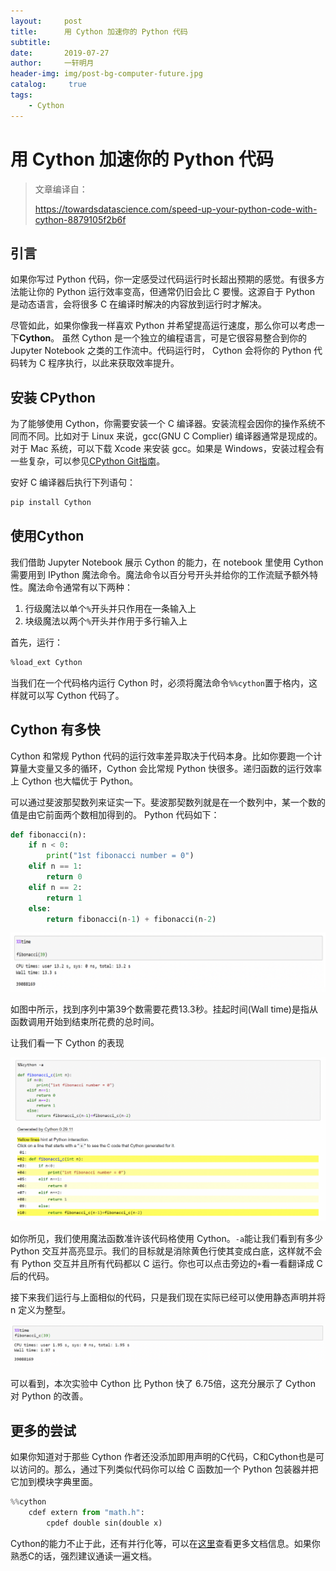 ```yaml
---
layout:     post
title:      用 Cython 加速你的 Python 代码
subtitle:   
date:       2019-07-27
author:     一轩明月
header-img: img/post-bg-computer-future.jpg
catalog: 	 true
tags:
    - Cython
---
```


# 用 Cython 加速你的 Python 代码

> 文章编译自：
>
> https://towardsdatascience.com/speed-up-your-python-code-with-cython-8879105f2b6f

## 引言

如果你写过 Python 代码，你一定感受过代码运行时长超出预期的感觉。有很多方法能让你的 Python 运行效率变高，但通常仍旧会比 C 要慢。这源自于 Python 是动态语言，会将很多 C 在编译时解决的内容放到运行时才解决。

尽管如此，如果你像我一样喜欢 Python 并希望提高运行速度，那么你可以考虑一下**Cython**。 虽然 Cython 是一个独立的编程语言，可是它很容易整合到你的 Jupyter Notebook 之类的工作流中。代码运行时， Cython 会将你的 Python 代码转为 C 程序执行，以此来获取效率提升。

## 安装 CPython

为了能够使用 Cython，你需要安装一个 C 编译器。安装流程会因你的操作系统不同而不同。比如对于 Linux 来说，gcc(GNU C Complier) 编译器通常是现成的。对于 Mac  系统，可以下载 Xcode 来安装 gcc。如果是 Windows，安装过程会有一些复杂，可以参见[CPython Git指南](https://github.com/cython/cython/wiki/InstallingOnWindows)。

安好 C 编译器后执行下列语句：

```bash
pip install Cython
```

## 使用Cython

我们借助 Jupyter Notebook 展示 Cython 的能力，在 notebook 里使用 Cython 需要用到 IPython 魔法命令。魔法命令以百分号开头并给你的工作流赋予额外特性。魔法命令通常有以下两种：

1. 行级魔法以单个`%`开头并只作用在一条输入上
2. 块级魔法以两个`%`开头并作用于多行输入上

首先，运行：

```bash
%load_ext Cython
```

当我们在一个代码格内运行 Cython 时，必须将魔法命令`%%cython`置于格内，这样就可以写 Cython 代码了。

## Cython 有多快

Cython 和常规 Python 代码的运行效率差异取决于代码本身。比如你要跑一个计算量大变量又多的循环，Cython 会比常规 Python 快很多。递归函数的运行效率上 Cython 也大幅优于 Python。

可以通过斐波那契数列来证实一下。斐波那契数列就是在一个数列中，某一个数的值是由它前面两个数相加得到的。 Python 代码如下：

```python
def fibonacci(n):
    if n < 0:
        print("1st fibonacci number = 0")
    elif n == 1:
        return 0
    elif n == 2:
        return 1
    else:
        return fibonacci(n-1) + fibonacci(n-2)
```

![]( https://raw.githubusercontent.com/LibertyDream/diy_img_host/master/img/2019-07-27_fib_python.png)

如图中所示，找到序列中第39个数需要花费13.3秒。挂起时间(Wall time)是指从函数调用开始到结束所花费的总时间。

让我们看一下 Cython 的表现

![]( https://raw.githubusercontent.com/LibertyDream/diy_img_host/master/img/2019-07-27_fib_cython_1.png)

如你所见，我们使用魔法函数准许该代码格使用 Cython。`-a`能让我们看到有多少 Python 交互并高亮显示。我们的目标就是消除黄色行使其变成白底，这样就不会有 Python 交互并且所有代码都以 C 运行。你也可以点击旁边的`+`看一看翻译成 C 后的代码。

接下来我们运行与上面相似的代码，只是我们现在实际已经可以使用静态声明并将 n 定义为整型。

![]( https://raw.githubusercontent.com/LibertyDream/diy_img_host/master/img/2019-07-27_fib_cython_2.png)

可以看到，本次实验中 Cython 比 Python 快了 6.75倍，这充分展示了 Cython 对 Python 的改善。

## 更多的尝试

如果你知道对于那些 Cython 作者还没添加即用声明的C代码，C和Cython也是可以访问的。那么，通过下列类似代码你可以给 C 函数加一个 Python 包装器并把它加到模块字典里面。

```python
%%cython
    cdef extern from "math.h":
        cpdef double sin(double x)
```

Cython的能力不止于此，还有并行化等，可以在[这里](http://docs.cython.org/en/latest/index.html)查看更多文档信息。如果你熟悉C的话，强烈建议通读一遍文档。

